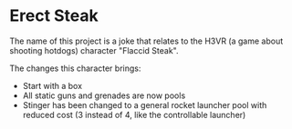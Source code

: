 # Erect Steak

The name of this project is a joke that relates to the H3VR (a game about shooting hotdogs) character "Flaccid Steak".

The changes this character brings:

- Start with a box
- All static guns and grenades are now pools
- Stinger has been changed to a general rocket launcher pool with reduced cost (3 instead of 4, like the controllable launcher)
